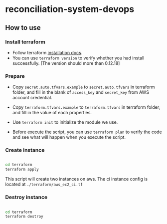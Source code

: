 # reconciliation-system-devops

## How to use

### Install terraform

* Follow terraform [installation docs](https://www.terraform.io/downloads.html).
* You can use `terraform version` to verify whether you had install successfully. [The version should more than 0.12.18]

### Prepare

* Copy `secret.auto.tfvars.example` to `secret.auto.tfvars` in terraform folder, and fill in the blank of `access_key` and `secret_key` from AWS account credential.
* Copy `terraform.tfvars.example` to `terraform.tfvars` in terraform folder, and fill in the value of each properties.

* Use `terraform init` to initialize the module we use.
* Before execute the script, you can use `terraform plan` to verify the code and see what will happen when you execute the script.

### Create instance

``` bash

cd terraform
terraform apply

```

This script will create two instances on aws. The ci instance config is located at `./terraform/aws_ec2_ci.tf`

### Destroy instance

``` bash

cd terraform
terraform destroy

```
